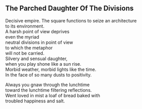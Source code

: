 The Parched Daughter Of The Divisions
-------------------------------------
Decisive empire. The square functions to seize an architecture  
to its environment.  
A harsh point of view deprives  
even the myriad  
neutral divisions in point of view  
to which the metaphor  
will not be carried.  
Silvery and sensual daughter,  
when you play shone like a sun rise.  
Morbid weather, morbid lights like the time.  
In the face of so many dusts to positivity.  
  
Always you gnaw through the lunchtime  
toward the lunchtime filtering reflections.  
Went loved in mist a loaf of bread baked with  
troubled happiness and salt.  
